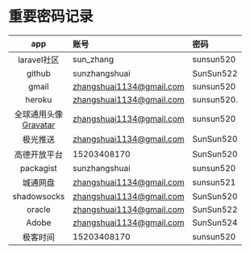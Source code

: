 # 重要密码记录
app | 账号 | 密码
:-: | :-- | :--
laravel社区 | sun_zhang | sunsun520
github | sunzhangshuai | SunSun522
gmail | zhangshuai1134@gmail.com | sunsun520
heroku | zhangshuai1134@gmail.com | sunsun520.
全球通用头像<br>[Gravatar](https://wordpress.com/start/user) | zhangshuai1134@gmail.com | sunsun520
极光推送 | zhangshuai1134@gmail.com | SunSun520
高德开放平台 | 15203408170 | SunSun520
packagist | sunzhangshuai | sunsun520
城通网盘 | zhangshuai1134@gmail.com | sunsun521
shadowsocks | zhangshuai1134@gmail.com | SunSun520
oracle | zhangshuai1134@gmail.com | SunSun522
Adobe | zhangshuai1134@gmail.com | SunSun524
极客时间 | 15203408170 | sunsun520
